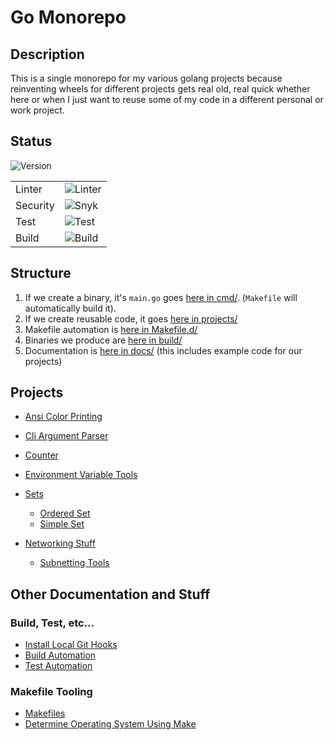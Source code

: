 Go Monorepo
===========

## Description

This is a single monorepo for my various golang projects because reinventing wheels for different projects
gets real old, real quick whether here or when I just want to reuse some of my code in a different personal
or work project.

## Status
![Version](https://raw.githubusercontent.com/sam-caldwell/go/main/VERSION.svg)          

|          |                                                                                               |
|----------|-----------------------------------------------------------------------------------------------|
| Linter   | ![Linter](https://raw.githubusercontent.com/sam-caldwell/go/main/badges/LINT.svg?branch=main) |
| Security | ![Snyk](https://raw.githubusercontent.com/sam-caldwell/go/main/badges/SNYK.svg?branch=main)   |
| Test     | ![Test](https://raw.githubusercontent.com/sam-caldwell/go/main/badges/TEST.svg?branch=main)   |
| Build    | ![Build](https://raw.githubusercontent.com/sam-caldwell/go/main/badges/BUILD.svg?branch=main) |





## Structure

1. If we create a binary, it's `main.go` goes [here in cmd/](./cmd). (`Makefile` will automatically build it).
2. If we create reusable code, it goes [here in projects/](./projects)
3. Makefile automation is [here in Makefile.d/](./Makefile.d)
4. Binaries we produce are [here in build/](./build)
5. Documentation is [here in docs/](./docs) (this includes example code for our projects)

## Projects

* [Ansi Color Printing](./projects/ansi/README.md)

* [Cli Argument Parser](./projects/argparse/README.md)

* [Counter](./projects/counter/README.md)

* [Environment Variable Tools](./projects/environment/README.md)

* [Sets](./projects/sets/README.md)
    * [Ordered Set](./projects/sets/orderedset/README.md)
    * [Simple Set](./projects/sets/simpleset/README.md)

* [Networking Stuff](./projects/net/README.md)
    * [Subnetting Tools](./projects/net/subnetting/README.md)

## Other Documentation and Stuff

### Build, Test, etc...

* [Install Local Git Hooks](docs/git/hooks.md)
* [Build Automation](docs/builds/README.md)
* [Test Automation](docs/tests/README.md)

### Makefile Tooling

* [Makefiles](Makefile.d)
* [Determine Operating System Using Make](Makefile.d/check/check.os.mk)